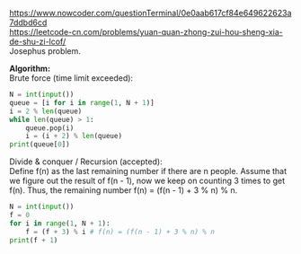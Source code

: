https://www.nowcoder.com/questionTerminal/0e0aab617cf84e649622623a7ddbd6cd <br />
https://leetcode-cn.com/problems/yuan-quan-zhong-zui-hou-sheng-xia-de-shu-zi-lcof/ <br />
Josephus problem. <br />

**Algorithm:** <br />
Brute force (time limit exceeded): <br />
````python
N = int(input())
queue = [i for i in range(1, N + 1)]
i = 2 % len(queue)
while len(queue) > 1:
    queue.pop(i)
    i = (i + 2) % len(queue)
print(queue[0])
````

Divide & conquer / Recursion (accepted): <br />
Define f(n) as the last remaining number if there are n people. Assume that we figure out the result of f(n - 1), now we keep on counting 3 times to get f(n). Thus, the remaining number f(n) = (f(n - 1) + 3 % n) % n.
````python
N = int(input())
f = 0
for i in range(1, N + 1):
    f = (f + 3) % i # f(n) = (f(n - 1) + 3 % n) % n
print(f + 1)
````
